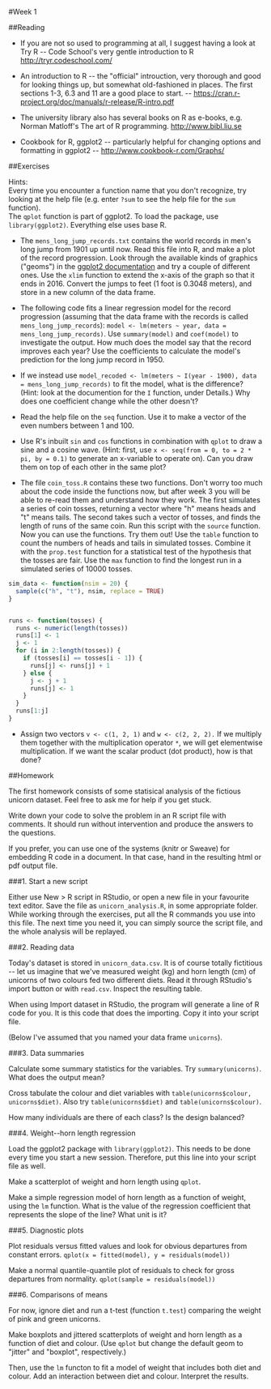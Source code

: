 #Week 1


##Reading

* If you are not so used to programming at all, I suggest having a look at Try R -- Code School's very gentle introduction to R <http://tryr.codeschool.com/>

* An introduction to R -- the "official" introuction, very thorough and good for looking things up, but somewhat old-fashioned in places. The first sections 1-3, 6.3 and 11 are a good place to start. -- <https://cran.r-project.org/doc/manuals/r-release/R-intro.pdf>

* The university library also has several books on R as e-books, e.g. Norman Matloff's The art of R programming. <http://www.bibl.liu.se>

* Cookbook for R, ggplot2 -- particularly helpful for changing options and formatting in ggplot2 -- <http://www.cookbook-r.com/Graphs/>



##Exercises

Hints:  
Every time you encounter a function name that you don't recognize, try looking at the help file (e.g. enter `?sum` to see the help file for the `sum` function).  
The `qplot` function is part of ggplot2. To load the package, use `library(ggplot2)`. Everything else uses base R.

* The `mens_long_jump_records.txt` contains the world records in men's long jump from 1901 up until now. Read this file into R, and make a plot of the record progression. Look through the available kinds of graphics ("geoms") in the [ggplot2 documentation](http://docs.ggplot2.org/current/) and try a couple of different ones. Use the `xlim` function to extend the x-axis of the graph so that it ends in 2016. Convert the jumps to feet (1 foot is 0.3048 meters), and store in a new column of the data frame.

* The following code fits a linear regression model for the record progression (assuming that the data frame with the records is called `mens_long_jump_records`): `model <- lm(meters ~ year, data = mens_long_jump_records)`. Use `summary(model)` and `coef(model)` to investigate the output. How much does the model say that the record improves each year? Use the coefficients to calculate the model's prediction for the long jump record in 1950.

* If we instead use `model_recoded <- lm(meters ~ I(year - 1900), data = mens_long_jump_records)` to fit the model, what is the difference? (Hint: look at the documention for the `I` function, under Details.) Why does one coefficient change while the other doesn't?

* Read the help file on the `seq` function. Use it to make a vector of the even numbers between 1 and 100.

* Use R's inbuilt `sin` and `cos` functions in combination with `qplot` to draw a sine and a cosine wave. (Hint: first, use `x <- seq(from = 0, to = 2 * pi, by = 0.1)` to generate an x-variable to operate on). Can you draw them on top of each other in the same plot?

* The file `coin_toss.R` contains these two functions. Don't worry too much about the code inside the functions now, but after week 3 you will be able to re-read them and understand how they work. The first simulates a series of coin tosses, returning a vector where "h" means heads and "t" means tails. The second takes such a vector of tosses, and finds the length of runs of the same coin. Run this script with the `source` function. Now you can use the functions. Try them out! Use the `table` function to count the numbers of heads and tails in simulated tosses. Combine it with the `prop.test` function for a statistical test of the hypothesis that the tosses are fair. Use the `max` function to find the longest run in a simulated series of 10000 tosses.  

```R
sim_data <- function(nsim = 20) {
  sample(c("h", "t"), nsim, replace = TRUE)
}


runs <- function(tosses) {
  runs <- numeric(length(tosses))
  runs[1] <- 1
  j <- 1
  for (i in 2:length(tosses)) {
    if (tosses[i] == tosses[i - 1]) {
      runs[j] <- runs[j] + 1
    } else {
      j <- j + 1
      runs[j] <- 1
    }
  }
  runs[1:j]
}
```

* Assign two vectors `v <- c(1, 2, 1)` and `w <- c(2, 2, 2).` If we multiply them together with the multiplication operator `*`, we will get elementwise multiplication. If we want the scalar product (dot product), how is that done?


##Homework

The first homework consists of some statisical analysis of the fictious unicorn dataset. Feel free to ask me for help if you get stuck.

Write down your code to solve the problem in an R script file with comments. It should run without intervention and produce the answers to the questions.

If you prefer, you can use one of the systems (knitr or Sweave) for embedding R code in a document. In that case, hand in the resulting html or pdf output file.

###1. Start a new script

Either use New > R script in RStudio, or open a new file in your favourite text editor. Save the file as `unicorn_analysis.R`, in some appropriate folder. While working through the exercises, put all the R commands you use into this file. The next time you need it, you can simply source the script file, and the whole analysis will be replayed.

###2. Reading data

Today's dataset is stored in `unicorn_data.csv`. It is of course totally fictitious -- let us imagine that we've measured weight (kg) and horn length (cm) of unicorns of two colours fed two different diets. Read it through RStudio's import button or with `read.csv`. Inspect the resulting table.

When using Import dataset in RStudio, the program will generate a line of R code for you. It is this code that does the importing. Copy it into your script file.

(Below I've assumed that you named your data frame `unicorns`).


###3. Data summaries

Calculate some summary statistics for the variables. Try `summary(unicorns)`. What does the output mean?

Cross tabulate the colour and diet variables with `table(unicorns$colour, unicorns$diet)`. Also try `table(unicorns$diet)` and `table(unicorns$colour)`.

How many individuals are there of each class? Is the design balanced? 
	

###4. Weight--horn length regression

Load the ggplot2 package with `library(ggplot2)`. This needs to be done every time you start a new session. Therefore, put this line into your script file as well.

Make a scatterplot of weight and horn length using `qplot`.

Make a simple regression model of horn length as a function of weight, using the `lm` function. What is the value of the regression coefficient that represents the slope of the line? What unit is it?


###5. Diagnostic plots

Plot residuals versus fitted values and look for obvious departures from constant errors. `qplot(x = fitted(model), y = residuals(model))`

Make a normal quantile-quantile plot of residuals to check for gross departures from normality. `qplot(sample = residuals(model))`


###6. Comparisons of means

For now, ignore diet and run a t-test (function `t.test`) comparing the weight of pink and green unicorns.

Make boxplots and jittered scatterplots of weight and horn length as a function of diet and colour. (Use `qplot` but change the default geom to "jitter" and "boxplot", respectively.)

Then, use the `lm` functon to fit a model of weight that includes both diet and colour. Add an interaction between diet and colour. Interpret the results.
